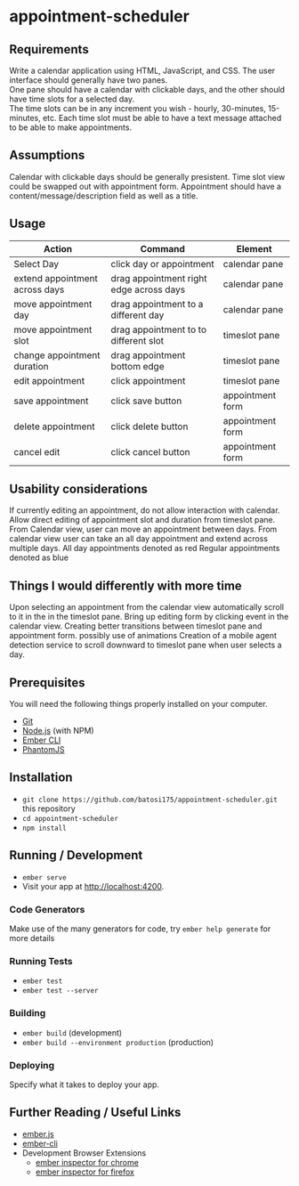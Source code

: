 # appointment-scheduler

## Requirements
Write a calendar application using HTML, JavaScript, and CSS. The user interface should generally have two panes.  
One pane should have a calendar with clickable days, and the other should have time slots for a selected day.  
The time slots can be in any increment you wish - hourly, 30-minutes, 15-minutes, etc. 
Each time slot must be able to have a text message attached to be able to make appointments.

## Assumptions 
Calendar with clickable days should be generally presistent. 
Time slot view could be swapped out with appointment form. 
Appointment should have a content/message/description field as well as a title.

## Usage
| Action                   | Command                          | Element       |
| ------------------------ | -------------------------------- | ------------- |
| Select Day               | click day or appointment               | calendar pane |
| extend appointment across days | drag appointment right edge across days| calendar pane |
| move appointment day           | drag appointment to a different day    | calendar pane |
| move appointment slot          | drag appointment to to different slot  | timeslot pane |
| change appointment duration    | drag appointment bottom edge           | timeslot pane |
| edit appointment               | click appointment                      | timeslot pane |
| save appointment               | click save button                | appointment form    |
| delete appointment             | click delete button              | appointment form    |
| cancel edit              | click cancel button              | appointment form    |


## Usability considerations
If currently editing an appointment, do not allow interaction with calendar.
Allow direct editing of appointment slot and duration from timeslot pane. 
From Calendar view, user can move an appointment between days.
From calendar view user can take an all day appointment and extend across multiple days.
All day appointments denoted as red
Regular appointments denoted as blue

## Things I would differently with more time
Upon selecting an appointment from the calendar view automatically scroll to it in the in the timeslot pane.
Bring up editing form by clicking event in the calendar view.
Creating better transitions between timeslot pane and appointment form. possibly use of animations
Creation of a mobile agent detection service to scroll downward to timeslot pane when user selects a day.

## Prerequisites
You will need the following things properly installed on your computer.

* [Git](https://git-scm.com/)
* [Node.js](https://nodejs.org/) (with NPM)
* [Ember CLI](https://ember-cli.com/)
* [PhantomJS](http://phantomjs.org/)

## Installation

* `git clone https://github.com/batosi175/appointment-scheduler.git` this repository
* `cd appointment-scheduler`
* `npm install`

## Running / Development

* `ember serve`
* Visit your app at [http://localhost:4200](http://localhost:4200).

### Code Generators

Make use of the many generators for code, try `ember help generate` for more details

### Running Tests

* `ember test`
* `ember test --server`

### Building

* `ember build` (development)
* `ember build --environment production` (production)

### Deploying

Specify what it takes to deploy your app.

## Further Reading / Useful Links

* [ember.js](http://emberjs.com/)
* [ember-cli](https://ember-cli.com/)
* Development Browser Extensions
  * [ember inspector for chrome](https://chrome.google.com/webstore/detail/ember-inspector/bmdblncegkenkacieihfhpjfppoconhi)
  * [ember inspector for firefox](https://addons.mozilla.org/en-US/firefox/addon/ember-inspector/)
